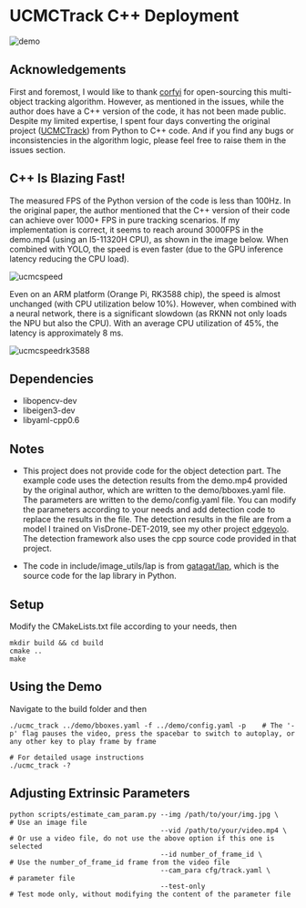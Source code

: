# UCMCTrack C++ Deployment

![demo](https://github.com/LSH9832/UCMCTrack-cpp/assets/69880398/f732ec98-8449-4683-8f1a-a57cc9233416)


## Acknowledgements

First and foremost, I would like to thank [corfyi](https://github.com/corfyi) for open-sourcing this multi-object tracking algorithm. However, as mentioned in the issues, while the author does have a C++ version of the code, it has not been made public. Despite my limited expertise, I spent four days converting the original project ([UCMCTrack](https://github.com/corfyi/UCMCTrack)) from Python to C++ code. And if you find any bugs or inconsistencies in the algorithm logic, please feel free to raise them in the issues section.


## C++ Is Blazing Fast!

The measured FPS of the Python version of the code is less than 100Hz. In the original paper, the author mentioned that the C++ version of their code can achieve over 1000+ FPS in pure tracking scenarios. If my implementation is correct, it seems to reach around 3000FPS in the demo.mp4 (using an I5-11320H CPU), as shown in the image below. When combined with YOLO, the speed is even faster (due to the GPU inference latency reducing the CPU load).

![ucmcspeed](https://github.com/LSH9832/UCMCTrack-cpp/assets/69880398/0594d9c0-ef21-492e-ae78-ac267ba9be19)

Even on an ARM platform (Orange Pi, RK3588 chip), the speed is almost unchanged (with CPU utilization below 10%). However, when combined with a neural network, there is a significant slowdown (as RKNN not only loads the NPU but also the CPU). With an average CPU utilization of 45%, the latency is approximately 8 ms.

![ucmcspeedrk3588](https://github.com/LSH9832/UCMCTrack-cpp/assets/69880398/7943d9ec-0f1a-447b-80d7-a8d8ba2b8820)


## Dependencies

- libopencv-dev
- libeigen3-dev
- libyaml-cpp0.6


## Notes

- This project does not provide code for the object detection part. The example code uses the detection results from the demo.mp4 provided by the original author, which are written to the demo/bboxes.yaml file. The parameters are written to the demo/config.yaml file. You can modify the parameters according to your needs and add detection code to replace the results in the file. The detection results in the file are from a model I trained on VisDrone-DET-2019, see my other project [edgeyolo](https://github.com/LSH9832/edgeyolo). The detection framework also uses the cpp source code provided in that project.

- The code in include/image_utils/lap is from [gatagat/lap](https://github.com/gatagat/lap), which is the source code for the lap library in Python.


## Setup
Modify the CMakeLists.txt file according to your needs, then
```shell
mkdir build && cd build
cmake ..
make
```
## Using the Demo
Navigate to the build folder and then
```shell
./ucmc_track ../demo/bboxes.yaml -f ../demo/config.yaml -p    # The '-p' flag pauses the video, press the spacebar to switch to autoplay, or any other key to play frame by frame  
  
# For detailed usage instructions  
./ucmc_track -?
```

## Adjusting Extrinsic Parameters
```
python scripts/estimate_cam_param.py --img /path/to/your/img.jpg \    # Use an image file
                                     --vid /path/to/your/video.mp4 \  # Or use a video file, do not use the above option if this one is selected  
                                     --id number_of_frame_id \        # Use the number_of_frame_id frame from the video file
                                     --cam_para cfg/track.yaml \      # parameter file
                                     --test-only                      # Test mode only, without modifying the content of the parameter file
```
